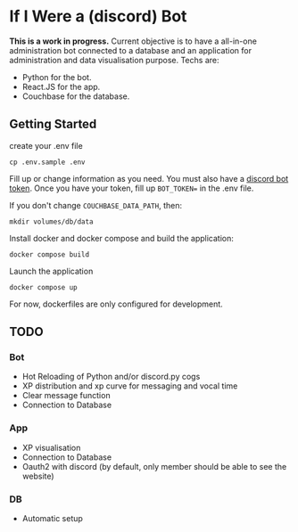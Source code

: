 # If I Were a (discord) Bot

**This is a work in progress.** Current objective is to have a all-in-one administration bot connected to a database and an application for administration and data visualisation purpose.
Techs are: 
- Python for the bot.
- React.JS for the app.
- Couchbase for the database.

## Getting Started 

create your .env file
```
cp .env.sample .env
```
Fill up or change information as you need. You must also have a [discord bot token](https://discordpy.readthedocs.io/en/stable/discord.html). Once you have your token, fill up `BOT_TOKEN=` in the .env file.

If you don't change `COUCHBASE_DATA_PATH`, then:
```
mkdir volumes/db/data
```
Install docker and docker compose and build the application:
```
docker compose build
```
Launch the application
```
docker compose up
```

For now, dockerfiles are only configured for development.

## TODO 
### Bot
- Hot Reloading of Python and/or discord.py cogs 
- XP distribution and xp curve for messaging and vocal time
- Clear message function
- Connection to Database
### App
- XP visualisation
- Connection to Database
- Oauth2 with discord (by default, only member should be able to see the website)
### DB
- Automatic setup

